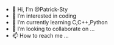 - 👋 Hi, I’m @Patrick-Sty
- 👀 I’m interested in coding
- 🌱 I’m currently learning C,C++,Python
- 💞️ I’m looking to collaborate on ...
- 📫 How to reach me ...

<!---
Patrick-Sty/Patrick-Sty is a ✨ special ✨ repository because its `README.md` (this file) appears on your GitHub profile.
You can click the Preview link to take a look at your changes.
--->

